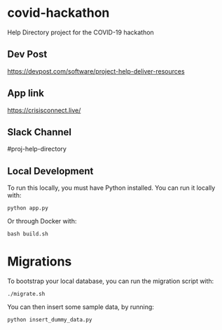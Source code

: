 # covid-hackathon

Help Directory project for the COVID-19 hackathon

## Dev Post

https://devpost.com/software/project-help-deliver-resources

## App link

https://crisisconnect.live/

## Slack Channel

#proj-help-directory

## Local Development

To run this locally, you must have Python installed. You can run it locally with:

```
python app.py
```

Or through Docker with:

```
bash build.sh
```

# Migrations

To bootstrap your local database, you can run the migration script with:

```
./migrate.sh
```

You can then insert some sample data, by running:

```
python insert_dummy_data.py
```
